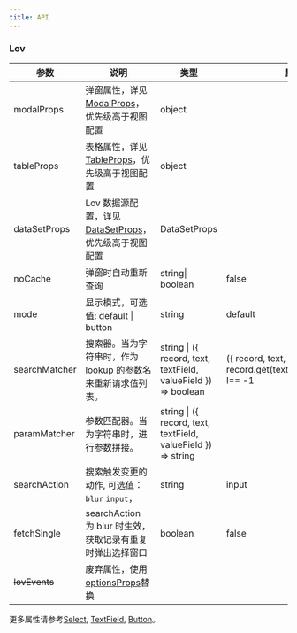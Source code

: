 ```yaml
---
title: API
---
```


### Lov

| 参数       | 说明                                                 | 类型             | 默认值  | 版本 |
| ---------- | ---------------------------------------------------- | ---------------- | ------- | --- |
| modalProps | 弹窗属性，详见[ModalProps](/zh/procmp/feedback/modal/#Modal)，优先级高于视图配置  | object           |         ||
| tableProps | 表格属性，详见[TableProps](/zh/procmp/data-display/table/#Table)，优先级高于视图配置  | object           |       |  |
| dataSetProps | Lov 数据源配置，详见[DataSetProps](/zh/procmp/dataset/dataset)，优先级高于视图配置 | DataSetProps | | 1.2.1 |
| noCache    | 弹窗时自动重新查询                                   | string\| boolean | false   ||
| mode       | 显示模式，可选值: default \| button                 | string           | default ||
| searchMatcher | 搜索器。当为字符串时，作为 lookup 的参数名来重新请求值列表。 | string \| ({ record, text, textField, valueField }) => boolean | ({ record, text, textField }) => record.get(textField).indexOf(text) !== -1 ||
| paramMatcher | 参数匹配器。当为字符串时，进行参数拼接。 | string \| ({ record, text, textField, valueField }) => string | ||
| searchAction | 搜索触发变更的动作, 可选值：`blur` `input`， | string | input ||
| fetchSingle | searchAction 为 blur 时生效，获取记录有重复时弹出选择窗口 | boolean | false ||
| ~~lovEvents~~ | 废弃属性，使用[optionsProps](/zh/procmp/dataset/dataset#field-props)替换 | | |

更多属性请参考[Select](/zh/procmp/data-entry/select/#API), [TextField](/zh/procmp/data-entry/text-field/#TextField), [Button](/zh/procmp/general/button/#Button)。
